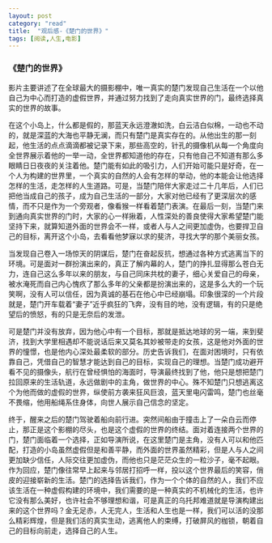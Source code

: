 ```yaml
---
layout: post
category: "read"
title:  "观后感-《楚门的世界》"
tags: [阅读,人生,电影]
---
```


### 《楚门的世界》

影片主要讲述了在全球最大的摄影棚中，唯一真实的楚门发现自己生活在一个以他自己为中心而打造的虚假世界，并通过努力找到了走向真实世界的门，最终选择真实的世界的故事。
   在这个小岛上，什么都是假的，那蓝天永远澄澈如洗，白云洁白似棉，一动也不动的，就是深蓝的大海也平静无澜，而只有楚门是真实存在的。从他出生的那一刻起，他生活的点点滴滴都被记录下来，那些高空的，针孔的摄像机从每一个角度向全世界展示着他的一举一动，全世界都知道他的存在，只有他自己不知道有那么多眼睛日日夜夜的关注着他。楚门能有如此的吸引力，人们开始可能只是好奇，在一个人为构建的世界里，一个真实的自然的人会有怎样的举动，他的本能会让他选择怎样的生活，走怎样的人生道路。可是，当楚门陪伴大家走过二十几年后，人们已把他当成自己的孩子，成为自己生活的一部分，大家对他已经有了更深层次的感情，而不只是作为一个旁观者，像看猴一样看着楚门表演。在最后一刻，当楚门来到通向真实世界的门时，大家的心一样揪着，人性深处的善良使得大家希望楚门能坚持下来，就算知道外面的世界会不一样，或者人与人之间更加虚伪，也要捍卫自己的目标，离开这个小岛，去看看他梦寐以求的斐济，寻找大学的那个美丽女孩。
  	当发现自己卷入一场惊天的阴谋后，楚门在奋起反抗，想通过各种方式逃离当下的环境。可是面对一群扮演出来的，真正了解内幕的人，楚门的挣扎显得那么苍白无力，连自己这么多年以来的朋友，与自己同床共枕的妻子，细心关爱自己的母亲，被水淹死而自己内心愧疚了那么多年的父亲都是扮演出来的，这是多么大的一个玩笑啊，没有人可以信任，因为真诚的基石在他心中已经崩塌。印象很深的一个片段就是，楚门开车载着“妻子”近乎疯狂的飞奔，没有目的地，没有逻辑，有的只是绝望后的愤怒，有的只是无奈后的发泄。
可是楚门并没有放弃，因为他心中有一个目标，那就是抵达地球的另一端，来到斐济，找到大学里相遇却不能说话后来又莫名其妙被带走的女孩，这是他对外面的世界的憧憬，也是他内心深处最柔软的部分。历史告诉我们，在面对困境时，只有依靠自己，凭借自己的智慧才能达到自己的目标，实现自己的理想。当楚门成功避开看不见的摄像头，航行在曾经惧怕的海面时，导演最终找到了他，他只是想把楚门拉回原来的生活轨道，永远做剧中的主角，做世界的中心。殊不知楚门只想逃离这个为他而做的虚假的世界，纵使前方袭来狂风巨浪，蓝天里电闪雷鸣，楚门也丝毫不畏缩，他用船绳系住身体，向世人展示自己信念的坚定。
终于，醒来之后的楚门驾驶着船向前行进。突然间船由于撞击上了一朵白云而停止，那正是这个影棚的尽头，也是这个虚假的世界的终结。面对着连接两个世界的门，楚门面临着一个选择，正如导演所说，在这里楚门是主角，没有人可以和他匹配，打造的小岛虽然虚假但是和善平静，而外面的世界虽然精彩，但是人与人之间更加缺少信任，人际交往更加虚伪，而他也只是茫茫众生的一粒沙子，毫不起眼。作为回应，楚门像往常早上起来与邻居打招呼一样，投以这个世界最后的笑容，俏皮的迎接崭新的生活。楚门的选择告诉我们，作为一个个体的自然的人，我们不应该生活在一种虚假构建的环境中，我们需要的是一种真实的不机械化的生活，也许它没有那么美好，也许社会不够理想和谐，可是真正的乌托邦难道就是导演构建出来的这个世界吗？金无足赤，人无完人，生活和人生也是一样，我们可以活的没那么精彩辉煌，但是我们活的真实生动，逃离他人的束缚，打破屏风的枷锁，朝着自己的目标向前走，选择自己的人生。
